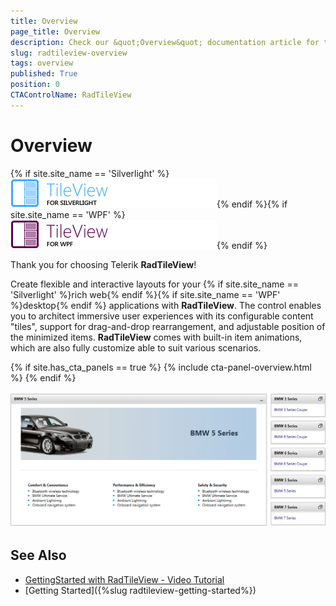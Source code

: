 ```yaml
---
title: Overview
page_title: Overview
description: Check our &quot;Overview&quot; documentation article for the RadTileView {{ site.framework_name }} control.
slug: radtileview-overview
tags: overview
published: True
position: 0
CTAControlName: RadTileView
---
```


# Overview

{% if site.site_name == 'Silverlight' %}![tileview sl icon](images/tileview_sl_icon.png){% endif %}{% if site.site_name == 'WPF' %}![tileview wpf icon](images/tileview_wpf_icon.png){% endif %}

Thank you for choosing Telerik __RadTileView__!			

Create flexible and interactive layouts for your {% if site.site_name == 'Silverlight' %}rich web{% endif %}{% if site.site_name == 'WPF' %}desktop{% endif %} applications with __RadTileView__. The control enables you to architect immersive user experiences with its configurable content "tiles", support for drag-and-drop rearrangement, and adjustable position of the minimized items. __RadTileView__ comes with built-in item animations, which are also fully customize able to suit various scenarios.

{% if site.has_cta_panels == true %}
{% include cta-panel-overview.html %}
{% endif %}

![Rad Tile View - overview](images/tileview_overview.png)

## See Also
 * [GettingStarted with RadTileView - Video Tutorial](http://tv.telerik.com/silverlight/video/introduction-radtileview-silverlight)
 * [Getting Started]({%slug radtileview-getting-started%})
